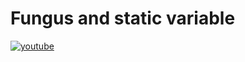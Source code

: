 # Fungus and static variable
[![youtube](https://img.youtube.com/vi/LgBsYoX_wn8/0.jpg)](http://www.youtube.com/watch?v=LgBsYoX_wn8 "Fungus and static variable")
